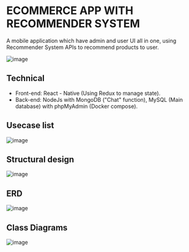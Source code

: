 # ECOMMERCE APP WITH RECOMMENDER SYSTEM
 A mobile application which have admin and user UI all in one, using Recommender System APIs to recommend products to user.
 
![image](https://user-images.githubusercontent.com/73453940/177814358-42302a33-b20a-412c-b47c-46ca6cd5e541.png)

## Technical
+ Front-end: React - Native (Using Redux to manage state).
+ Back-end: NodeJs with MongoDB ("Chat" function), MySQL
(Main database) with phpMyAdmin (Docker compose).
## Usecase list
![image](https://user-images.githubusercontent.com/73453940/177813674-988c73d4-5762-4343-8ee1-b09cb83cf29b.png)
## Structural design 
![image](https://user-images.githubusercontent.com/73453940/177813819-22db4019-1ab9-4617-a1b5-99e06cf447d9.png)
## ERD
![image](https://user-images.githubusercontent.com/73453940/177814240-5a6209c5-c7f3-4db6-aa6a-de46f5fcd22b.png)
## Class Diagrams
![image](https://user-images.githubusercontent.com/73453940/177814287-4ef5103c-76f5-4fb0-a897-e19c67f39ca1.png)




